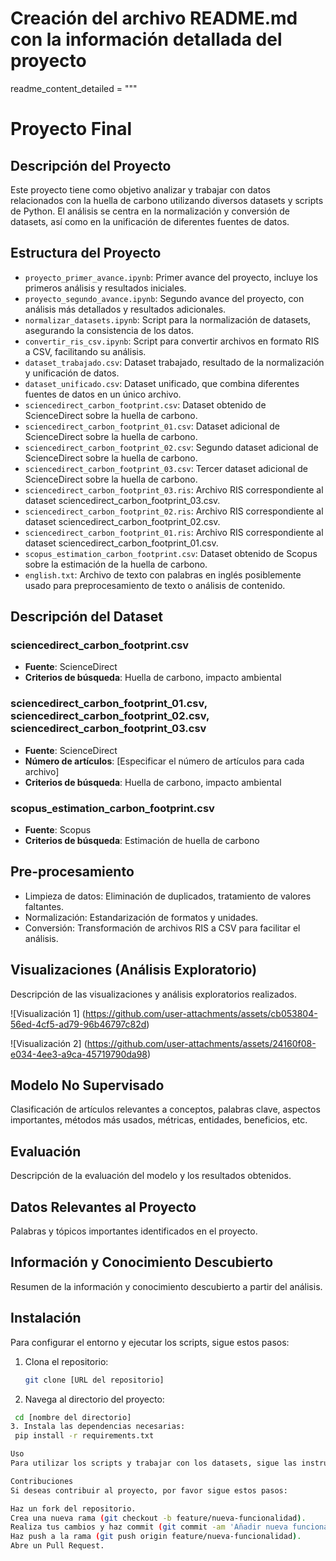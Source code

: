 # Creación del archivo README.md con la información detallada del proyecto
readme_content_detailed = """
# Proyecto Final

## Descripción del Proyecto
Este proyecto tiene como objetivo analizar y trabajar con datos relacionados con la huella de carbono utilizando diversos datasets y scripts de Python. El análisis se centra en la normalización y conversión de datasets, así como en la unificación de diferentes fuentes de datos.

## Estructura del Proyecto
- `proyecto_primer_avance.ipynb`: Primer avance del proyecto, incluye los primeros análisis y resultados iniciales.
- `proyecto_segundo_avance.ipynb`: Segundo avance del proyecto, con análisis más detallados y resultados adicionales.
- `normalizar_datasets.ipynb`: Script para la normalización de datasets, asegurando la consistencia de los datos.
- `convertir_ris_csv.ipynb`: Script para convertir archivos en formato RIS a CSV, facilitando su análisis.
- `dataset_trabajado.csv`: Dataset trabajado, resultado de la normalización y unificación de datos.
- `dataset_unificado.csv`: Dataset unificado, que combina diferentes fuentes de datos en un único archivo.
- `sciencedirect_carbon_footprint.csv`: Dataset obtenido de ScienceDirect sobre la huella de carbono.
- `sciencedirect_carbon_footprint_01.csv`: Dataset adicional de ScienceDirect sobre la huella de carbono.
- `sciencedirect_carbon_footprint_02.csv`: Segundo dataset adicional de ScienceDirect sobre la huella de carbono.
- `sciencedirect_carbon_footprint_03.csv`: Tercer dataset adicional de ScienceDirect sobre la huella de carbono.
- `sciencedirect_carbon_footprint_03.ris`: Archivo RIS correspondiente al dataset sciencedirect_carbon_footprint_03.csv.
- `sciencedirect_carbon_footprint_02.ris`: Archivo RIS correspondiente al dataset sciencedirect_carbon_footprint_02.csv.
- `sciencedirect_carbon_footprint_01.ris`: Archivo RIS correspondiente al dataset sciencedirect_carbon_footprint_01.csv.
- `scopus_estimation_carbon_footprint.csv`: Dataset obtenido de Scopus sobre la estimación de la huella de carbono.
- `english.txt`: Archivo de texto con palabras en inglés posiblemente usado para preprocesamiento de texto o análisis de contenido.

## Descripción del Dataset
### sciencedirect_carbon_footprint.csv
- **Fuente**: ScienceDirect
- **Criterios de búsqueda**: Huella de carbono, impacto ambiental

### sciencedirect_carbon_footprint_01.csv, sciencedirect_carbon_footprint_02.csv, sciencedirect_carbon_footprint_03.csv
- **Fuente**: ScienceDirect
- **Número de artículos**: [Especificar el número de artículos para cada archivo]
- **Criterios de búsqueda**: Huella de carbono, impacto ambiental

### scopus_estimation_carbon_footprint.csv
- **Fuente**: Scopus
- **Criterios de búsqueda**: Estimación de huella de carbono

## Pre-procesamiento
- Limpieza de datos: Eliminación de duplicados, tratamiento de valores faltantes.
- Normalización: Estandarización de formatos y unidades.
- Conversión: Transformación de archivos RIS a CSV para facilitar el análisis.

  

## Visualizaciones (Análisis Exploratorio)
Descripción de las visualizaciones y análisis exploratorios realizados.

![Visualización 1] (https://github.com/user-attachments/assets/cb053804-56ed-4cf5-ad79-96b46797c82d)

![Visualización 2] (https://github.com/user-attachments/assets/24160f08-e034-4ee3-a9ca-45719790da98)


## Modelo No Supervisado
Clasificación de artículos relevantes a conceptos, palabras clave, aspectos importantes, métodos más usados, métricas, entidades, beneficios, etc.

## Evaluación
Descripción de la evaluación del modelo y los resultados obtenidos.

## Datos Relevantes al Proyecto
Palabras y tópicos importantes identificados en el proyecto.

## Información y Conocimiento Descubierto
Resumen de la información y conocimiento descubierto a partir del análisis.

## Instalación
Para configurar el entorno y ejecutar los scripts, sigue estos pasos:

1. Clona el repositorio:
   ```bash
   git clone [URL del repositorio]
2.  Navega al directorio del proyecto:
   ```bash
    cd [nombre del directorio]
3. Instala las dependencias necesarias:
    pip install -r requirements.txt

Uso
Para utilizar los scripts y trabajar con los datasets, sigue las instrucciones detalladas en cada uno de los notebooks.

Contribuciones
Si deseas contribuir al proyecto, por favor sigue estos pasos:

Haz un fork del repositorio.
Crea una nueva rama (git checkout -b feature/nueva-funcionalidad).
Realiza tus cambios y haz commit (git commit -am 'Añadir nueva funcionalidad').
Haz push a la rama (git push origin feature/nueva-funcionalidad).
Abre un Pull Request.
